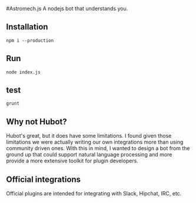 #Astromech.js
A nodejs bot that understands you.

## Installation

`npm i --production`

## Run

`node index.js`

## test

`grunt`

## Why not Hubot?
Hubot's great, but it does have some limitations.  I found given those limitations we were actually writing our own integrations more than using community driven ones.  With this in mind, I wanted to design a bot from the ground up that could support natural language processing and more provide a more extensive toolkit for plugin developers.

## Official integrations
Official plugins are intended for integrating with Slack, Hipchat, IRC, etc.  
